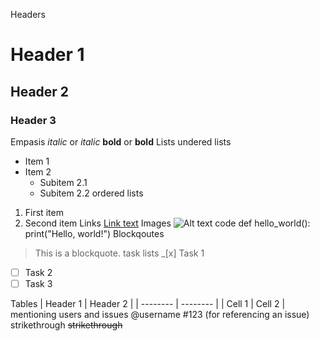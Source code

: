Headers
# Header 1
## Header 2
### Header 3
Empasis
*italic* or _italic_
**bold** or __bold__
Lists 
undered lists
- Item 1
- Item 2
  - Subitem 2.1
  - Subitem 2.2
ordered lists
1. First item
2. Second item
Links
[Link text](https://www.example.com)
Images
![Alt text](https://www.example.com/image.jpg)
code
def hello_world():
    print("Hello, world!")
Blockqoutes
> This is a blockquote.
task lists
 _[x] Task 1
- [ ] Task 2
- [ ] Task 3

Tables
| Header 1 | Header 2 |
| -------- | -------- |
| Cell 1   | Cell 2   |
mentioning users and issues
@username
#123 (for referencing an issue)
strikethrough
~~strikethrough~~


